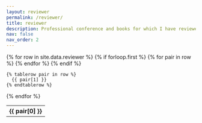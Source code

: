 ```yaml
---
layout: reviewer
permalink: /reviewer/
title: reviewer
description: Professional conference and books for which I have reviewed submissions
nav: false
nav_order: 2
---
```

<table>
  {% for row in site.data.reviewer %}
    {% if forloop.first %}
    <tr>
      {% for pair in row %}
        <th>{{ pair[0] }}</th>
      {% endfor %}
    </tr>
    {% endif %}

    {% tablerow pair in row %}
      {{ pair[1] }}
    {% endtablerow %}
  {% endfor %}
</table>
